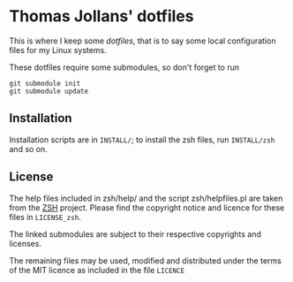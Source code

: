 # Thomas Jollans' dotfiles

This is where I keep some *dotfiles*, that is to say some local configuration
files for my Linux systems.

These dotfiles require some submodules, so don't forget to run

    git submodule init
    git submodule update

## Installation

Installation scripts are in `INSTALL/`; to install the zsh files, run
`INSTALL/zsh` and so on.

## License

The help files included in zsh/help/ and the script zsh/helpfiles.pl are
taken from the [ZSH](http://www.zsh.org/) project. Please find the copyright
notice and licence for these files in `LICENSE_zsh`.

The linked submodules are subject to their respective copyrights and licenses.

The remaining files may be used, modified and distributed under the terms of
the MIT licence as included in the file `LICENCE`


